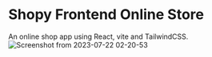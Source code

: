# Shopy Frontend Online Store

An online shop app using React, vite and TailwindCSS.
![Screenshot from 2023-07-22 02-20-53](https://github.com/MmmarRTha/shpi-react/assets/46696166/e801b6e9-02f2-4d08-ad18-2cfe189274f9)
